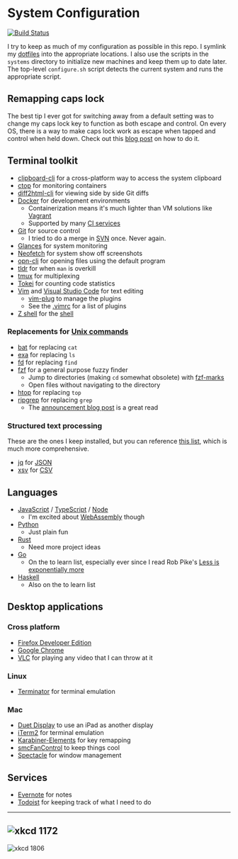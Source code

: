 # System Configuration

[![Build Status](https://travis-ci.org/dguo/dotfiles.svg?branch=travis)](https://travis-ci.org/dguo/dotfiles)

I try to keep as much of my configuration as possible in this repo. I symlink
my [dotfiles](https://en.wikipedia.org/wiki/Hidden_file_and_hidden_directory)
into the appropriate locations. I also use the scripts in the `systems`
directory to initialize new machines and keep them up to date later. The
top-level `configure.sh` script detects the current system and runs the
appropriate script.

## Remapping caps lock

The best tip I ever got for switching away from a default setting was to change
my caps lock key to function as both escape and control. On every OS, there is
a way to make caps lock work as escape when tapped and control when held down.
Check out this [blog
post](https://www.dannyguo.com/blog/remap-caps-lock-to-escape-and-control/) on
how to do it.

## Terminal toolkit

* [clipboard-cli](https://github.com/sindresorhus/clipboard-cli) for a cross-platform way to access the system clipboard
* [ctop](https://ctop.sh/) for monitoring containers
* [diff2html-cli](https://diff2html.xyz/) for viewing side by side Git diffs
* [Docker](https://www.docker.com) for development environments
    * Containerization means it's much lighter than VM solutions like [Vagrant](https://www.vagrantup.com)
    * Supported by many [CI services](https://en.wikipedia.org/wiki/Comparison_of_continuous_integration_software)
* [Git](https://git-scm.com) for source control
    * I tried to do a merge in [SVN](https://subversion.apache.org) once. Never again.
* [Glances](https://nicolargo.github.io/glances/) for system monitoring
* [Neofetch](https://github.com/dylanaraps/neofetch) for system show off screenshots
* [opn-cli](https://github.com/sindresorhus/opn-cli) for opening files using the default program
* [tldr](https://tldr.sh/) for when `man` is overkill
* [tmux](https://tmux.github.io) for multiplexing
* [Tokei](https://github.com/Aaronepower/tokei) for counting code statistics
* [Vim](http://www.vim.org) and [Visual Studio Code](https://code.visualstudio.com/) for text editing
    * [vim-plug](https://github.com/junegunn/vim-plug) to manage the plugins
    * See the [.vimrc](https://github.com/dguo/dotfiles/blob/master/.vimrc) for a list of plugins
* [Z shell](http://zsh.sourceforge.net/) for the [shell](https://en.wikipedia.org/wiki/Unix_shell)

### Replacements for [Unix commands](https://en.wikipedia.org/wiki/List_of_Unix_commands)

* [bat](https://github.com/sharkdp/bat) for replacing `cat`
* [exa](https://the.exa.website/) for replacing `ls`
* [fd](https://github.com/sharkdp/fd) for replacing `find`
* [fzf](https://github.com/junegunn/fzf) for a general purpose fuzzy finder
    * Jump to directories (making `cd` somewhat obsolete) with [fzf-marks](https://github.com/urbainvaes/fzf-marks)
    * Open files without navigating to the directory
* [htop](https://hisham.hm/htop/) for replacing `top`
* [ripgrep](https://github.com/BurntSushi/ripgrep) for replacing `grep`
    * The [announcement blog post](https://blog.burntsushi.net/ripgrep/) is a great read

### Structured text processing

These are the ones I keep installed, but you can reference [this
list](https://github.com/dbohdan/structured-text-tools), which is much more
comprehensive.

* [jq](https://stedolan.github.io/jq/) for [JSON](https://en.wikipedia.org/wiki/JSON)
* [xsv](https://github.com/BurntSushi/xsv) for [CSV](https://en.wikipedia.org/wiki/Comma-separated_values)

## Languages

* [JavaScript](https://developer.mozilla.org/en-US/docs/Web/JavaScript) / [TypeScript](https://www.typescriptlang.org/) / [Node](https://nodejs.org/)
    * I'm excited about [WebAssembly](https://webassembly.org/) though
* [Python](https://www.python.org)
    *  Just plain fun
* [Rust](https://www.rust-lang.org/)
    * Need more project ideas
* [Go](https://golang.org)
    * On the to learn list, especially ever since I read Rob Pike's [Less is exponentially more](https://commandcenter.blogspot.com/2012/06/less-is-exponentially-more.html)
* [Haskell](https://www.haskell.org)
    * Also on the to learn list

## Desktop applications

### Cross platform

* [Firefox Developer Edition](https://www.mozilla.org/en-US/firefox/developer/)
* [Google Chrome](https://www.google.com/chrome/index.html)
* [VLC](http://www.videolan.org/vlc/index.html) for playing any video that I can throw at it

### Linux

* [Terminator](https://gnometerminator.blogspot.com/p/introduction.html) for terminal emulation

### Mac

* [Duet Display](http://www.duetdisplay.com) to use an iPad as another display
* [iTerm2](https://www.iterm2.com) for terminal emulation
* [Karabiner-Elements](https://github.com/tekezo/Karabiner-Elements) for key remapping
* [smcFanControl](https://github.com/hholtmann/smcFanControl) to keep things cool
* [Spectacle](https://www.spectacleapp.com) for window management

## Services

* [Evernote](https://evernote.com) for notes
* [Todoist](https://todoist.com) for keeping track of what I need to do

---
![xkcd 1172](http://imgs.xkcd.com/comics/workflow.png)
---
![xkcd 1806](https://imgs.xkcd.com/comics/borrow_your_laptop.png )
